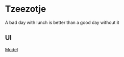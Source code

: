 # Tzeezotje

 A bad day with lunch is better than a good day without it

## UI
[Model](https://www.figma.com/file/f1GJjeURU58Xdb6bVBwP3n/Tzeezotje-(Copy)?node-id=0%3A1&t=wLaYEFijtmgyfXfY-0)
